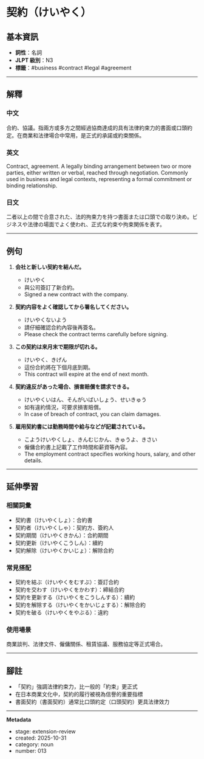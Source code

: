 # 契約（けいやく）

## 基本資訊

- **詞性**：名詞
- **JLPT 級別**：N3
- **標籤**：#business #contract #legal #agreement

---

## 解釋

### 中文
合約、協議。指兩方或多方之間經過協商達成的具有法律約束力的書面或口頭約定。在商業和法律場合中常用，是正式的承諾或約束關係。

### 英文
Contract, agreement. A legally binding arrangement between two or more parties, either written or verbal, reached through negotiation. Commonly used in business and legal contexts, representing a formal commitment or binding relationship.

### 日文
二者以上の間で合意された、法的拘束力を持つ書面または口頭での取り決め。ビジネスや法律の場面でよく使われ、正式な約束や拘束関係を表す。

---

## 例句

1. **会社と新しい契約を結んだ。**
   - けいやく
   - 與公司簽訂了新合約。
   - Signed a new contract with the company.

2. **契約内容をよく確認してから署名してください。**
   - けいやくないよう
   - 請仔細確認合約內容後再簽名。
   - Please check the contract terms carefully before signing.

3. **この契約は来月末で期限が切れる。**
   - けいやく、きげん
   - 這份合約將在下個月底到期。
   - This contract will expire at the end of next month.

4. **契約違反があった場合、損害賠償を請求できる。**
   - けいやくいはん、そんがいばいしょう、せいきゅう
   - 如有違約情況，可要求損害賠償。
   - In case of breach of contract, you can claim damages.

5. **雇用契約書には勤務時間や給与などが記載されている。**
   - こようけいやくしょ、きんむじかん、きゅうよ、きさい
   - 僱傭合約書上記載了工作時間和薪資等內容。
   - The employment contract specifies working hours, salary, and other details.

---

## 延伸學習

### 相關詞彙
- 契約書（けいやくしょ）：合約書
- 契約者（けいやくしゃ）：契約方、簽約人
- 契約期間（けいやくきかん）：合約期間
- 契約更新（けいやくこうしん）：續約
- 契約解除（けいやくかいじょ）：解除合約

### 常見搭配
- 契約を結ぶ（けいやくをむすぶ）：簽訂合約
- 契約を交わす（けいやくをかわす）：締結合約
- 契約を更新する（けいやくをこうしんする）：續約
- 契約を解除する（けいやくをかいじょする）：解除合約
- 契約を破る（けいやくをやぶる）：違約

### 使用場景
商業談判、法律文件、僱傭關係、租賃協議、服務協定等正式場合。

---

## 腳註

- 「契約」強調法律約束力，比一般的「約束」更正式
- 在日本商業文化中，契約的履行被視為信譽的重要指標
- 書面契約（書面契約）通常比口頭約定（口頭契約）更具法律效力

---

**Metadata**
- stage: extension-review
- created: 2025-10-31
- category: noun
- number: 013
